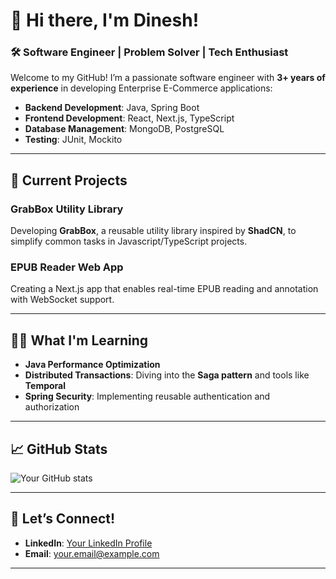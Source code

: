 # 👋 Hi there, I'm Dinesh!

### 🛠️ Software Engineer | Problem Solver | Tech Enthusiast  

Welcome to my GitHub! I’m a passionate software engineer with **3+ years of experience** in developing Enterprise E-Commerce applications:

- **Backend Development**: Java, Spring Boot
- **Frontend Development**: React, Next.js, TypeScript  
- **Database Management**: MongoDB, PostgreSQL  
- **Testing**: JUnit, Mockito

---

## 🚀 Current Projects

### **GrabBox Utility Library**  
Developing **GrabBox**, a reusable utility library inspired by **ShadCN**, to simplify common tasks in Javascript/TypeScript projects.

### **EPUB Reader Web App**  
Creating a Next.js app that enables real-time EPUB reading and annotation with WebSocket support.

---

## 🧑‍💻 What I'm Learning

- **Java Performance Optimization**  
- **Distributed Transactions**: Diving into the **Saga pattern** and tools like **Temporal**  
- **Spring Security**: Implementing reusable authentication and authorization

---

## 📈 GitHub Stats

![Your GitHub stats](https://github-readme-stats.vercel.app/api?username=dineshrn&show_icons=true&theme=tokyonight)

---

## 🤝 Let’s Connect!

- **LinkedIn**: [Your LinkedIn Profile](https://www.linkedin.com/in/dineshrn751/)
- **Email**: [your.email@example.com](mailto:rndinesh751@gmail.com)  

---

